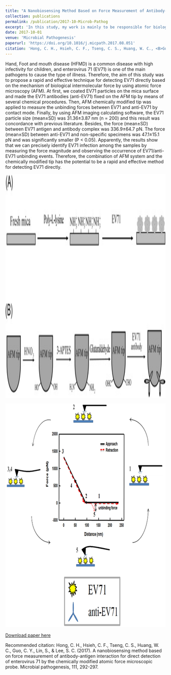```yaml
---
title: "A Nanobiosensing Method Based on Force Measurement of Antibody-Antigen Interaction for Direct Detection of Enterovirus 71 by the Chemically Modified Atomic Force Microscopic Probe"
collection: publications
permalink: /publication/2017-10-Microb-Pathog
excerpt: 'In this study, my work is mainly to be responsible for biological sample preparation, coating anti-EV71 on Atomic Force Microscopy(AFM) tips(bound covalently), AFM probe and scanner calibration, and operate an AFM in liquid are amplitude-modulation and tapping mode, after Image sampling of EV71 acquired by tapping mode. Then, using AFM imaging calculating software, the EV71 particle size.'
date: 2017-10-01
venue: 'Microbial Pathogenesis'
paperurl: 'https://doi.org/10.1016/j.micpath.2017.08.051'
citation: 'Hong, C. H., Hsieh, C. F., Tseng, C. S., Huang, W. C., <B>Guo, C. Y.</B>, Lin, S., & Lee, S. C. (2017). &quot;A nanobiosensing method based on force measurement of antibody-antigen interaction for direct detection of enterovirus 71 by the chemically modified atomic force microscopic probe.&quot; <i>Microbial Pathogenesis</i>. <B>(Co-author)</B>'
---
```

Hand, Foot and mouth disease (HFMD) is a common disease with high infectivity for children, and enterovirus 71 (EV71) is one of the main pathogens to cause the type of illness. Therefore, the aim of this study was to propose a rapid and effective technique for detecting EV71 directly based on the mechanism of biological intermolecular force by using atomic force microscopy (AFM). At first, we coated EV71 particles on the mica surface and made the EV71 antibodies (anti-EV71) fixed on the AFM tip by means of several chemical procedures. Then, AFM chemically modified tip was applied to measure the unbinding forces between EV71 and anti-EV71 by contact mode. Finally, by using AFM imaging calculating software, the EV71 particle size (mean±SD) was 31.36±3.87 nm (n = 200) and this result was concordance with previous literature. Besides, the force (mean±SD) between EV71 antigen and antibody complex was 336.9±64.7 pN. The force (mean±SD) between anti-EV71 and non-specific specimens was 47.1±15.1 pN and was significantly smaller (P < 0.05). Apparently, the results show that we can precisely identify EV71 infection among the samples by measuring the force magnitude and observing the occurrence of EV71/anti-EV71 unbinding events. Therefore, the combination of AFM system and the chemically modified tip has the potential to be a rapid and effective method for detecting EV71 directly.

<p align="center">
    <img src="/images/2017-10-Microb-Pathog/gr1.jpg" width="800" height="700">
</p>

<p align="center">
    <img src="/images/2017-10-Microb-Pathog/gr2.png" width="800" height="700">
</p>

[Download paper here](https://github.com/GCY/GCY.github.io/blob/master/files/10.1016%40j.micpath.2017.08.051.pdf)

Recommended citation: Hong, C. H., Hsieh, C. F., Tseng, C. S., Huang, W. C., Guo, C. Y., Lin, S., & Lee, S. C. (2017). A nanobiosensing method based on force measurement of antibody-antigen interaction for direct detection of enterovirus 71 by the chemically modified atomic force microscopic probe. Microbial pathogenesis, 111, 292-297.
